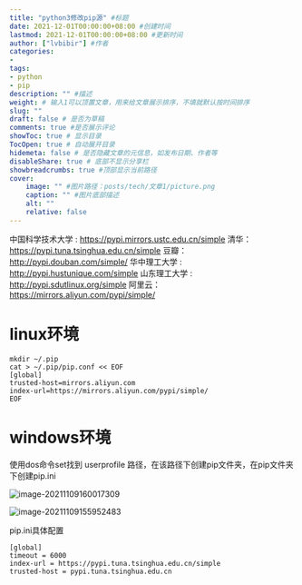 ```yaml
---
title: "python3修改pip源" #标题
date: 2021-12-01T00:00:00+08:00 #创建时间
lastmod: 2021-12-01T00:00:00+08:00 #更新时间
author: ["lvbibir"] #作者
categories: 
- 
tags: 
- python
- pip
description: "" #描述
weight: # 输入1可以顶置文章，用来给文章展示排序，不填就默认按时间排序
slug: ""
draft: false # 是否为草稿
comments: true #是否展示评论
showToc: true # 显示目录
TocOpen: true # 自动展开目录
hidemeta: false # 是否隐藏文章的元信息，如发布日期、作者等
disableShare: true # 底部不显示分享栏
showbreadcrumbs: true #顶部显示当前路径
cover:
    image: "" #图片路径：posts/tech/文章1/picture.png
    caption: "" #图片底部描述
    alt: ""
    relative: false
---
```

中国科学技术大学 : https://pypi.mirrors.ustc.edu.cn/simple
清华：https://pypi.tuna.tsinghua.edu.cn/simple
豆瓣：http://pypi.douban.com/simple/
华中理工大学 : http://pypi.hustunique.com/simple
山东理工大学 : http://pypi.sdutlinux.org/simple
阿里云：https://mirrors.aliyun.com/pypi/simple/

# linux环境

```
mkdir ~/.pip
cat > ~/.pip/pip.conf << EOF 
[global]
trusted-host=mirrors.aliyun.com
index-url=https://mirrors.aliyun.com/pypi/simple/
EOF
```

# windows环境

使用dos命令set找到 userprofile 路径，在该路径下创建pip文件夹，在pip文件夹下创建pip.ini

![image-20211109160017309](https://image.lvbibir.cn/blog/image-20211109160017309.png)

![image-20211109155952483](https://image.lvbibir.cn/blog/image-20211109155952483.png)

pip.ini具体配置

```
[global]
timeout = 6000
index-url = https://pypi.tuna.tsinghua.edu.cn/simple
trusted-host = pypi.tuna.tsinghua.edu.cn
```

